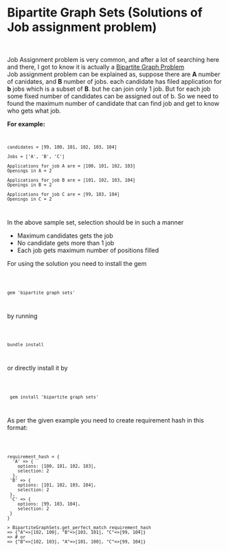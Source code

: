 # Bipartite Graph Sets (Solutions of Job assignment problem)

<br>

Job Assignment problem is very common, and after a lot of searching here and there, I got to know it is actually a <a href='https://en.wikipedia.org/wiki/Bipartite_graph'>Bipartite Graph Problem</a></br>
Job assignment problem can be explained as, suppose there are <b>A</b> number of canidates, and <b>B</b> number of jobs. each candidate has filed application for <b>b</b> jobs which is a subset of <b>B</b>. but he can join only 1 job.
But for each job some fixed number of candidates can be assigned out of b. So we need to found the maximum number of candidate that can find job and get to know who gets what job. <br>

<b>For example:</b><br/>
<code>

    candidates = [99, 100, 101, 102, 103, 104]
  
    Jobs = ['A', 'B', 'C']
  
    Applications for job A are = [100, 101, 102, 103]
    Openings in A = 2
  
    Applications for job B are = [101, 102, 103, 104]
    Openings in B = 2
  
    Applications for job C are = [99, 103, 104]
    Openings in C = 2
</code>

In the above sample set, selection should be in such a manner <br>
<ul>
  <li>
    Maximum candidates gets the job
  </li>
 <li>
   No candidate gets more than 1 job
  </li>
  <li>
    Each job gets maximum number of positions filled
  </li>
</ul>

For using the solution you need to install the gem 

<code>
  
    gem 'bipartite_graph_sets'

</code>

by running 

<code>
    
    bundle install

</code>

or directly install it by

<code>

     gem install 'bipartite_graph_sets'

</code>

As per the given example you need to create requirement hash in this format:

<code>

    requirement_hash = {
      'A' => {
        options: [100, 101, 102, 103],
        selection: 2
      },
     'B' => {
        options: [101, 102, 103, 104],
        selection: 2
     },
     'C' => {
        options: [99, 103, 104],
        selection: 2
     }
    }

    > BipartiteGraphSets.get_perfect_match requirement_hash
    => {"A"=>[102, 100], "B"=>[103, 101], "C"=>[99, 104]}
    => # or
    => {"B"=>[102, 103], "A"=>[101, 100], "C"=>[99, 104]}

</code>
